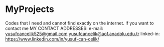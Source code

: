 # MyProjects
Codes that I need and cannot find exactly on the internet.
If you want to contact me
MY CONTACT ADDRESSES:
e-mail:
yusufcancelik525@gmail.com
yusufcancelik@aof.anadolu.edu.tr
linked-in:
https://www.linkedin.com/in/yusuf-can-celik/
